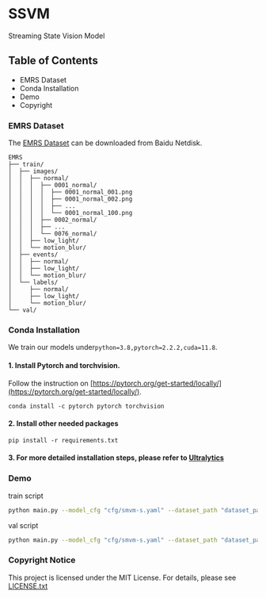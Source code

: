 # SSVM
Streaming State Vision Model

## Table of Contents
-  EMRS Dataset
-  Conda Installation
-  Demo
-  Copyright
### EMRS Dataset

The [EMRS Dataset](https://pan.baidu.com/s/1G30vw2NO3WvHO5Q2EViI6g) can be downloaded from Baidu Netdisk. 

```
EMRS
├── train/
│  ├── images/
│  │  ├── normal/
│  │  │  ├── 0001_normal/
│  │  │  │  ├── 0001_normal_001.png
│  │  │  │  ├── 0001_normal_002.png
│  │  │  │  ├── ...
│  │  │  │  └── 0001_normal_100.png
│  │  │  ├── 0002_normal/
│  │  │  ├── ...
│  │  │  └── 0076_normal/
│  │  ├── low_light/
│  │  └── motion_blur/
│  ├── events/
│  │  ├── normal/
│  │  ├── low_light/
│  │  └── motion_blur/
│  └── labels/
│     ├── normal/
│     ├── low_light/
│     └── motion_blur/
└── val/
```


### Conda Installation
We train our models under`python=3.8,pytorch=2.2.2,cuda=11.8`. 

####  1. Install Pytorch and torchvision.
Follow the instruction on  [https://pytorch.org/get-started/locally/](https://pytorch.org/get-started/locally/).

`conda install -c pytorch pytorch torchvision`

####  2. Install other needed packages
   
`pip install -r requirements.txt`

####  3. For more detailed installation steps, please refer to [Ultralytics](https://github.com/ultralytics/ultralytics)


### Demo

train script 
```sh
python main.py --model_cfg "cfg/smvm-s.yaml" --dataset_path "dataset_path" --multimodal "image"
```

val script 
```sh
python main.py --model_cfg "cfg/smvm-s.yaml" --dataset_path "dataset_path" --multimodal "image"  --test_only True --resume "weight_path"
```

### Copyright Notice

This project is licensed under the MIT License. For details, please see [LICENSE.txt](https://github.com/shaojintian/Best_README_template/blob/master/LICENSE.txt)



